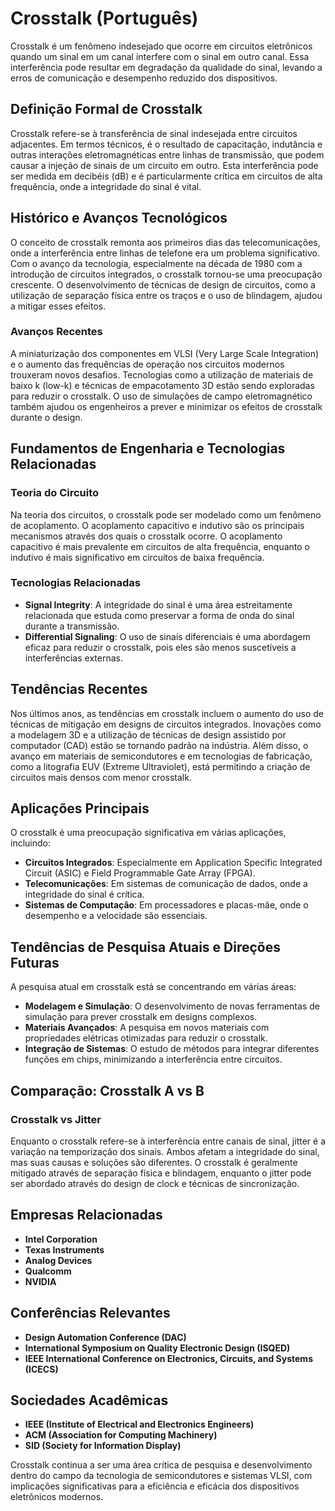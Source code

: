 # Crosstalk (Português)

Crosstalk é um fenômeno indesejado que ocorre em circuitos eletrônicos quando um sinal em um canal interfere com o sinal em outro canal. Essa interferência pode resultar em degradação da qualidade do sinal, levando a erros de comunicação e desempenho reduzido dos dispositivos.

## Definição Formal de Crosstalk

Crosstalk refere-se à transferência de sinal indesejada entre circuitos adjacentes. Em termos técnicos, é o resultado de capacitação, indutância e outras interações eletromagnéticas entre linhas de transmissão, que podem causar a injeção de sinais de um circuito em outro. Esta interferência pode ser medida em decibéis (dB) e é particularmente crítica em circuitos de alta frequência, onde a integridade do sinal é vital.

## Histórico e Avanços Tecnológicos

O conceito de crosstalk remonta aos primeiros dias das telecomunicações, onde a interferência entre linhas de telefone era um problema significativo. Com o avanço da tecnologia, especialmente na década de 1980 com a introdução de circuitos integrados, o crosstalk tornou-se uma preocupação crescente. O desenvolvimento de técnicas de design de circuitos, como a utilização de separação física entre os traços e o uso de blindagem, ajudou a mitigar esses efeitos.

### Avanços Recentes

A miniaturização dos componentes em VLSI (Very Large Scale Integration) e o aumento das frequências de operação nos circuitos modernos trouxeram novos desafios. Tecnologias como a utilização de materiais de baixo k (low-k) e técnicas de empacotamento 3D estão sendo exploradas para reduzir o crosstalk. O uso de simulações de campo eletromagnético também ajudou os engenheiros a prever e minimizar os efeitos de crosstalk durante o design.

## Fundamentos de Engenharia e Tecnologias Relacionadas

### Teoria do Circuito

Na teoria dos circuitos, o crosstalk pode ser modelado como um fenômeno de acoplamento. O acoplamento capacitivo e indutivo são os principais mecanismos através dos quais o crosstalk ocorre. O acoplamento capacitivo é mais prevalente em circuitos de alta frequência, enquanto o indutivo é mais significativo em circuitos de baixa frequência.

### Tecnologias Relacionadas

- **Signal Integrity**: A integridade do sinal é uma área estreitamente relacionada que estuda como preservar a forma de onda do sinal durante a transmissão.
- **Differential Signaling**: O uso de sinais diferenciais é uma abordagem eficaz para reduzir o crosstalk, pois eles são menos suscetíveis a interferências externas.

## Tendências Recentes

Nos últimos anos, as tendências em crosstalk incluem o aumento do uso de técnicas de mitigação em designs de circuitos integrados. Inovações como a modelagem 3D e a utilização de técnicas de design assistido por computador (CAD) estão se tornando padrão na indústria. Além disso, o avanço em materiais de semicondutores e em tecnologias de fabricação, como a litografia EUV (Extreme Ultraviolet), está permitindo a criação de circuitos mais densos com menor crosstalk.

## Aplicações Principais

O crosstalk é uma preocupação significativa em várias aplicações, incluindo:

- **Circuitos Integrados**: Especialmente em Application Specific Integrated Circuit (ASIC) e Field Programmable Gate Array (FPGA).
- **Telecomunicações**: Em sistemas de comunicação de dados, onde a integridade do sinal é crítica.
- **Sistemas de Computação**: Em processadores e placas-mãe, onde o desempenho e a velocidade são essenciais.

## Tendências de Pesquisa Atuais e Direções Futuras

A pesquisa atual em crosstalk está se concentrando em várias áreas:

- **Modelagem e Simulação**: O desenvolvimento de novas ferramentas de simulação para prever crosstalk em designs complexos.
- **Materiais Avançados**: A pesquisa em novos materiais com propriedades elétricas otimizadas para reduzir o crosstalk.
- **Integração de Sistemas**: O estudo de métodos para integrar diferentes funções em chips, minimizando a interferência entre circuitos.

## Comparação: Crosstalk A vs B

### Crosstalk vs Jitter

Enquanto o crosstalk refere-se à interferência entre canais de sinal, jitter é a variação na temporização dos sinais. Ambos afetam a integridade do sinal, mas suas causas e soluções são diferentes. O crosstalk é geralmente mitigado através de separação física e blindagem, enquanto o jitter pode ser abordado através do design de clock e técnicas de sincronização.

## Empresas Relacionadas

- **Intel Corporation**
- **Texas Instruments**
- **Analog Devices**
- **Qualcomm**
- **NVIDIA**

## Conferências Relevantes

- **Design Automation Conference (DAC)**
- **International Symposium on Quality Electronic Design (ISQED)**
- **IEEE International Conference on Electronics, Circuits, and Systems (ICECS)**

## Sociedades Acadêmicas

- **IEEE (Institute of Electrical and Electronics Engineers)**
- **ACM (Association for Computing Machinery)**
- **SID (Society for Information Display)**

Crosstalk continua a ser uma área crítica de pesquisa e desenvolvimento dentro do campo da tecnologia de semicondutores e sistemas VLSI, com implicações significativas para a eficiência e eficácia dos dispositivos eletrônicos modernos.